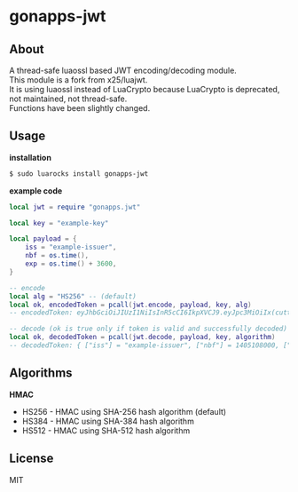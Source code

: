 gonapps-jwt
=

## About
A thread-safe luaossl based JWT encoding/decoding module.<br/>
This module is a fork from x25/luajwt.<br/>
It is using luaossl instead of LuaCrypto because LuaCrypto is deprecated, not maintained, not thread-safe.<br/>
Functions have been slightly changed.<br/>

## Usage
**installation**
```bash
$ sudo luarocks install gonapps-jwt
```
**example code**
```lua
local jwt = require "gonapps.jwt"

local key = "example-key"

local payload = {
	iss = "example-issuer",
	nbf = os.time(),
	exp = os.time() + 3600,
}

-- encode
local alg = "HS256" -- (default)
local ok, encodedToken = pcall(jwt.encode, payload, key, alg)
-- encodedToken: eyJhbGciOiJIUzI1NiIsInR5cCI6IkpXVCJ9.eyJpc3MiOiIx(cutted)...

-- decode (ok is true only if token is valid and successfully decoded)
local ok, decodedToken = pcall(jwt.decode, payload, key, algorithm)
-- decodedToken: { ["iss"] = "example-issuer", ["nbf"] = 1405108000, ["exp"] = 1405181916 }
```

## Algorithms
**HMAC**
* HS256	- HMAC using SHA-256 hash algorithm (default)
* HS384	- HMAC using SHA-384 hash algorithm
* HS512 - HMAC using SHA-512 hash algorithm

## License
MIT
